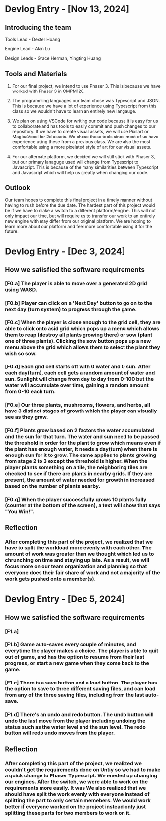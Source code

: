 # Devlog Entry - [Nov 13, 2024]
## Introducing the team 

Tools Lead - Dexter Hoang

Engine Lead - Alan Lu

Design Leads - Grace Herman, Yingting Huang

## Tools and Materials
1. For our final project, we intend to use Phaser 3. This is because we have worked with Phaser 3 in CMPM120.

2. The programming languages our team chose was Typescript and JSON. This is because we have a lot of experience using Typescript from this class so we wouldn't have to learn an entirely new langauge. 

3. We plan on using VSCode for writing our code because it is easy for us to collaborate and has tools to easily commit and push changes to our repository. If we have to create visual assets, we will use Pixilart or MagicaVoxel for 2d assets. We chose these tools since most of us have experience using these from a previous class. We are also the most comfortable using a more pixelated style of art for our visual assets. 

4. For our alternate platform, we decided we will still stick with Phaser 3, but our primary lanaguge used will change from Typescript to Javascript. This is because of the many similarities between Typescript and Javascript which will help us greatly when changing our code. 

## Outlook 
Our team hopes to complete this final project in a timely manner without having to rush before the due date. The hardest part of this project would be if we have to make a switch to a different platform/engine. This will not only impact our time, but will require us to transfer our work to an entirely new engine with may differ from our original platform. We are hoping to learn more about our platform and feel more comfortable using it for the future. 

# Devlog Entry - [Dec 3, 2024]

## How we satisfied the software requirements

### [F0.a] The player is able to move over a generated 2D grid using WASD.
### [F0.b] Player can click on a 'Next Day' button to go on to the next day (turn system) to progress through the game.
### [F0.c] When the player is close enough to the grid cell, they are able to click onto asid grid which pops up a menu which allows them to reap (destroy all plants growing there) or sow (plant one of three plants). Clicking the sow button pops up a new menu above the grid which allows them to select the plant they wish so sow. 
### [F0.d] Each grid cell starts off with 0 water and 0 sun. After each day(turn), each cell gets a random amount of water and sun. Sunlight will change from day to day from 0-100 but the water will accumulate over time, gaining a random amount from 0-10 each turn.
### [F0.e] Our three plants, mushrooms, flowers, and herbs, all have 3 distinct stages of growth which the player can visually see as they grow.
### [F0.f] Plants grow based on 2 factors the water accumulated and the sun for that turn. The water and sun need to be passed the threshold in order for the plant to grow which means even if the plant has enough water, it needs a day(turn) when there is enough sun for it to grow. The same applies to plants growing from stage 2 to 3 except the threshold is higher. When the player plants something on a tile, the neighboring tiles are checked to see if there are plants in nearby grids. If they are present, the amount of water needed for growth in increased based on the number of plants nearby.
### [F0.g] When the player successfully grows 10 plants fully (counter at the bottom of the screen), a text will show that says "You Win!".

## Reflection

### After completing this part of the project, we realized that we have to split the workload more evenly with each other. The amount of work was greater than we thought which led us to chrunching on time and staying up late. As a result, we will focus more on our team organization and planning so that everyone does their fair share of work and not a majority of the work gets pushed onto a member(s).

# Devlog Entry - [Dec 5, 2024]

## How we satisfied the software requirements

### [F1.a] 
### [F1.b] Game auto-saves every couple of minutes, and everytime the player makes a choice. The player is able to quit out of game, and has the option to resume from their last progress, or start a new game when they come back to the game. 
### [F1.c] There is a save button and a load button. The player has the option to save to three different saving files, and can load from any of the three saving files, including from the last auto-save.
### [F1.d] There's an undo and redo button. The undo button will undo the last move from the player including undoing the status such as the water level and the sun level. The redo button will redo undo moves from the player.

## Reflection

### After completing this part of the project, we realized we couldn't get the requirements done on Untiy so we had to make a quick change to Phaser Typescript. We eneded up changing our engines. After the switch, we were able to work on the requirements more easily. It was We also realized that we should have split the work evenly with everyone instead of splitting the part to only certain memebers. We would work better if everyone worked on the project instead only just splitting these parts for two members to work on it. 
